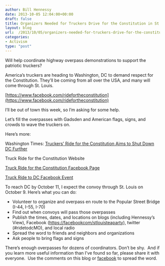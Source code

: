 ```yaml
---
author: Bill Hennessy
date: 2013-10-05 12:04:00+00:00
draft: false
title: Organizers Needed for Truckers Drive for the Constitution in St. Louis
layout: blog
url:  /2013/10/05/organizers-needed-for-truckers-drive-for-the-constitution-in-st-louis/
categories:
- Activism
type: "post"
---
```


Will help coordinate highway overpass demonstrations to support the patriotic truckers?

America’s truckers are heading to Washington, DC to demand respect for the Constitution. They’ll be coming from all over the USA, and many will come through St. Louis.

[https://www.facebook.com/ridefortheconstitution](https://www.facebook.com/ridefortheconstitution)

I’ll be out of town this week, so I’m asking for some help.

Let’s fill the overpasses with Gadsden and American flags, signs, and crowds to wave the truckers on.

Here’s more:

Washington Times: [Truckers’ Ride for the Constitution Aims to Shut Down DC Further](https://www.washingtontimes.com/news/2013/oct/1/truckers-ride-constitution-aims-shut-down-dc-furth/)

Truck Ride for the Constitution Website

[Truck Ride for the Constitution Facebook Page](https://www.facebook.com/ridefortheconstitution)

[Truck Ride to DC Facebook Event](https://www.facebook.com/events/585547791504482/)

To reach DC by October 11, I expect the convoy through St. Louis on October 9. Here’s what you can do:



  * Volunteer to organize and overpass en route to the Popular Street Bridge (I-44, I-55, I-70)
  * Find out when convoys will pass those overpasses
  * Publish the times, dates, and locations on blogs (including Hennessy’s View), Facebook ([https://facebookcom/stlouisteaparty](https://facebookcom/stlouisteaparty)), twitter (#ridetodcMO), and local radio
  * Spread the word to friends and neighbors and organizations
  * Ask people to bring flags and signs

There’s enough overpasses for dozens of coordinators. Don’t be shy.  And if you learn more useful information than I’ve found so far, please share it with everyone.  Use the comments on this blog or [facebook](https://www.facebook.com/stlouisteaparty) to spread the word.
